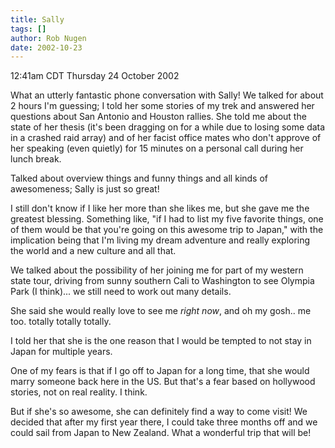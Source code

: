 ```yaml
---
title: Sally
tags: []
author: Rob Nugen
date: 2002-10-23
---
```


<p class=date>12:41am CDT Thursday 24 October 2002</p>

<p>What an utterly fantastic phone conversation with Sally!  We talked
for about 2 hours I'm guessing; I told her some stories of my trek and
answered her questions about San Antonio and Houston rallies.  She
told me about the state of her thesis (it's been dragging on for a
while due to losing some data in a crashed raid array) and of her
facist office mates who don't approve of her speaking (even quietly)
for 15 minutes on a personal call during her lunch break.</p>

<p>Talked about overview things and funny things and all kinds of
awesomeness; Sally is just so great!</p>

<p>I still don't know if I like her more than she likes me, but she
gave me the greatest blessing.  Something like, "if I had to list my
five favorite things, one of them would be that you're going on this
awesome trip to Japan," with the implication being that I'm living my
dream adventure and really exploring the world and a new culture and
all that.</p>

<p>We talked about the possibility of her joining me for part of my
western state tour, driving from sunny southern Cali to Washington to
see Olympia Park (I think)... we still need to work out many
details.</p>

<p>She said she would really love to see me <em>right now</em>, and oh
my gosh.. me too.  totally totally totally.</p>

<p>I told her that she is the one reason that I would be tempted to
not stay in Japan for multiple years.</p>

<p>One of my fears is that if I go off to Japan for a long time, that
she would marry someone back here in the US.  But that's a fear based
on hollywood stories, not on real reality.  I think.</p>

<p>But if she's so awesome, she can definitely find a way to come
visit!  We decided that after my first year there, I could take three
months off and we could sail from Japan to New Zealand.  What a
wonderful trip that will be!</p>

